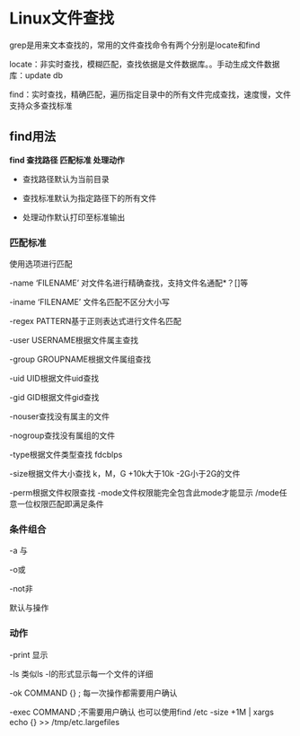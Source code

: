 # Linux文件查找

grep是用来文本查找的，常用的文件查找命令有两个分别是locate和find

locate：非实时查找，模糊匹配，查找依据是文件数据库。。手动生成文件数据库：update db

find：实时查找，精确匹配，遍历指定目录中的所有文件完成查找，速度慢，文件支持众多查找标准

## find用法

**find  查找路径 匹配标准 处理动作**

- 查找路径默认为当前目录



- 查找标准默认为指定路径下的所有文件



- 处理动作默认打印至标准输出


### 匹配标准

使用选项进行匹配

-name ‘FILENAME’ 对文件名进行精确查找，支持文件名通配*？[]等

-iname  ‘FILENAME’ 文件名匹配不区分大小写



-regex PATTERN基于正则表达式进行文件名匹配



-user USERNAME根据文件属主查找

-group GROUPNAME根据文件属组查找



-uid UID根据文件uid查找

-gid GID根据文件gid查找



-nouser查找没有属主的文件

-nogroup查找没有属组的文件



-type根据文件类型查找      fdcblps



-size根据文件大小查找 k，M，G               +10k大于10k          -2G小于2G的文件



-perm根据文件权限查找 -mode文件权限能完全包含此mode才能显示  /mode任意一位权限匹配即满足条件

 

### 条件组合

-a 与

-o或

-not非

默认与操作



### 动作

-print 显示

-ls 类似ls -l的形式显示每一个文件的详细

-ok COMMAND {} \; 每一次操作都需要用户确认

-exec COMMAND \;不需要用户确认    也可以使用find /etc -size +1M | xargs echo {} >> /tmp/etc.largefiles







